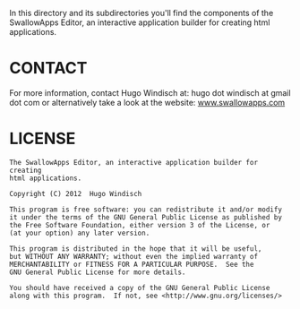 In this directory and its subdirectories you'll find the components
of the SwallowApps Editor, an interactive application builder for creating
html applications.

CONTACT
=======
For more information, contact Hugo Windisch at:
hugo dot windisch at gmail dot com
or alternatively take a look at the website:
www.swallowapps.com

LICENSE
=======


    The SwallowApps Editor, an interactive application builder for creating
    html applications.

    Copyright (C) 2012  Hugo Windisch

    This program is free software: you can redistribute it and/or modify
    it under the terms of the GNU General Public License as published by
    the Free Software Foundation, either version 3 of the License, or
    (at your option) any later version.

    This program is distributed in the hope that it will be useful,
    but WITHOUT ANY WARRANTY; without even the implied warranty of
    MERCHANTABILITY or FITNESS FOR A PARTICULAR PURPOSE.  See the
    GNU General Public License for more details.

    You should have received a copy of the GNU General Public License
    along with this program.  If not, see <http://www.gnu.org/licenses/>
